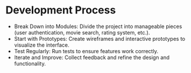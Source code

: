 # Development Process

- Break Down into Modules: Divide the project into manageable pieces (user authentication, movie search, rating system, etc.).
- Start with Prototypes: Create wireframes and interactive prototypes to visualize the interface.
- Test Regularly: Run tests to ensure features work correctly.
- Iterate and Improve: Collect feedback and refine the design and functionality.
